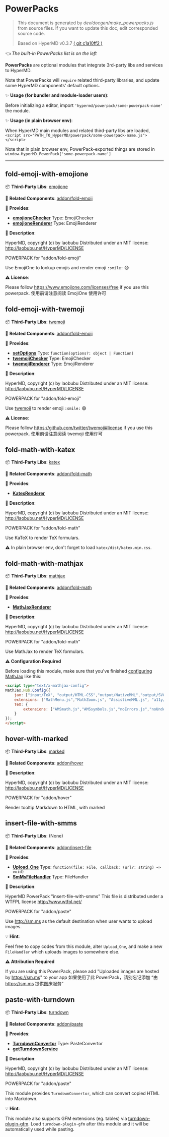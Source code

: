 # PowerPacks

> This document is generated by *dev/docgen/make_powerpacks.js* from source files.
> If you want to update this doc, edit corresponded source code.
>
> Based on HyperMD v0.3.7 [( git c1a10ff2 )](https://github.com/laobubu/HyperMD/tree/c1a10ff2)

👈 *The built-in PowerPacks list is on the left*

**PowerPacks** are optional modules that integrate 3rd-party libs and services to HyperMD.

Note that PowerPacks will `require` related third-party libraries,
and update some HyperMD components' default options.

✨ **Usage (for bundler and module-loader users)**:

Before initializing a editor, import `'hypermd/powerpack/some-powerpack-name'` the module.

✨ **Usage (in plain browser env)**:

When HyperMD main modules and related third-party libs are loaded,
`<script src="PATH_TO_HyperMD/powerpack/some-powerpack-name.js"></script>`

Note that in plain browser env, PowerPack-exported things are stored in
`window.HyperMD_PowerPack['some-powerpack-name']`

------



## fold-emoji-with-emojione

📦 **Third-Party Libs**:   [emojione](https://www.npmjs.com/package/emojione)

🚀 **Related Components**:   [addon/fold-emoji](https://github.com/laobubu/HyperMD/tree/c1a10ff2/src/addon/fold-emoji.ts)

🚢 **Provides**:

* [**emojioneChecker**](https://github.com/laobubu/HyperMD/tree/c1a10ff2/src/powerpack/fold-emoji-with-emojione.ts#L24)   Type: EmojiChecker
* [**emojioneRenderer**](https://github.com/laobubu/HyperMD/tree/c1a10ff2/src/powerpack/fold-emoji-with-emojione.ts#L25)   Type: EmojiRenderer

📕 **Description**:

HyperMD, copyright (c) by laobubu
Distributed under an MIT license: http://laobubu.net/HyperMD/LICENSE

POWERPACK for "addon/fold-emoji"

Use EmojiOne to lookup emojis and render emoji `:smile:` :smile:

:warning: **License**:

Please follow https://www.emojione.com/licenses/free if you use this powerpack.
使用前请注意阅读 EmojiOne 使用许可




## fold-emoji-with-twemoji

📦 **Third-Party Libs**:   [twemoji](https://www.npmjs.com/package/twemoji)

🚀 **Related Components**:   [addon/fold-emoji](https://github.com/laobubu/HyperMD/tree/c1a10ff2/src/addon/fold-emoji.ts)

🚢 **Provides**:

* [**setOptions**](https://github.com/laobubu/HyperMD/tree/c1a10ff2/src/powerpack/fold-emoji-with-twemoji.ts#L23)   Type: `function(options?: object | Function)`
* [**twemojiChecker**](https://github.com/laobubu/HyperMD/tree/c1a10ff2/src/powerpack/fold-emoji-with-twemoji.ts#L27)   Type: EmojiChecker
* [**twemojiRenderer**](https://github.com/laobubu/HyperMD/tree/c1a10ff2/src/powerpack/fold-emoji-with-twemoji.ts#L29)   Type: EmojiRenderer

📕 **Description**:

HyperMD, copyright (c) by laobubu
Distributed under an MIT license: http://laobubu.net/HyperMD/LICENSE

POWERPACK for "addon/fold-emoji"

Use [twemoji](https://github.com/twitter/twemoji) to render emoji `:smile:` :smile:

:warning: **License**:

Please follow https://github.com/twitter/twemoji#license if you use this powerpack.
使用前请注意阅读 twemoji 使用许可




## fold-math-with-katex

📦 **Third-Party Libs**:   [katex](https://www.npmjs.com/package/katex)

🚀 **Related Components**:   [addon/fold-math](https://github.com/laobubu/HyperMD/tree/c1a10ff2/src/addon/fold-math.ts)

🚢 **Provides**:

* [**KatexRenderer**](https://github.com/laobubu/HyperMD/tree/c1a10ff2/src/powerpack/fold-math-with-katex.ts#L18)

📕 **Description**:

HyperMD, copyright (c) by laobubu
Distributed under an MIT license: http://laobubu.net/HyperMD/LICENSE

POWERPACK for "addon/fold-math"

Use KaTeX to render TeX formulars.

:warning: In plain browser env, don't forget to load `katex/dist/katex.min.css`.




## fold-math-with-mathjax

📦 **Third-Party Libs**:   [mathjax](https://www.npmjs.com/package/mathjax)

🚀 **Related Components**:   [addon/fold-math](https://github.com/laobubu/HyperMD/tree/c1a10ff2/src/addon/fold-math.ts)

🚢 **Provides**:

* [**MathJaxRenderer**](https://github.com/laobubu/HyperMD/tree/c1a10ff2/src/powerpack/fold-math-with-mathjax.ts#L29)

📕 **Description**:

HyperMD, copyright (c) by laobubu
Distributed under an MIT license: http://laobubu.net/HyperMD/LICENSE

POWERPACK for "addon/fold-math"

Use MathJax to render TeX formulars.

:warning: **Configuration Required**

Before loading this module, make sure that you've finished [configuring MathJax](http://docs.mathjax.org/en/latest/configuration.html) like this:

```html
<script type="text/x-mathjax-config">
MathJax.Hub.Config({
    jax: ["input/TeX", "output/HTML-CSS","output/NativeMML","output/SVG"],
    extensions: ["MathMenu.js","MathZoom.js", "AssistiveMML.js", "a11y/accessibility-menu.js"],
    TeX: {
        extensions: ["AMSmath.js","AMSsymbols.js","noErrors.js","noUndefined.js"]
    }
});
</script>
```



## hover-with-marked

📦 **Third-Party Libs**:   [marked](https://www.npmjs.com/package/marked)

🚀 **Related Components**:   [addon/hover](https://github.com/laobubu/HyperMD/tree/c1a10ff2/src/addon/hover.ts)

📕 **Description**:

HyperMD, copyright (c) by laobubu
Distributed under an MIT license: http://laobubu.net/HyperMD/LICENSE

POWERPACK for "addon/hover"

Render tooltip Markdown to HTML, with marked




## insert-file-with-smms

📦 **Third-Party Libs**: (None)

🚀 **Related Components**:   [addon/insert-file](https://github.com/laobubu/HyperMD/tree/c1a10ff2/src/addon/insert-file.ts)

🚢 **Provides**:

* [**Upload_One**](https://github.com/laobubu/HyperMD/tree/c1a10ff2/src/powerpack/insert-file-with-smms.ts#L25)   Type: `function(file: File, callback: (url?: string) => void)`
* [**SmMsFileHandler**](https://github.com/laobubu/HyperMD/tree/c1a10ff2/src/powerpack/insert-file-with-smms.ts#L60)   Type: FileHandler

📕 **Description**:

HyperMD PowerPack "insert-file-with-smms"
This file is distributed under a WTFPL license http://www.wtfpl.net/

POWERPACK for "addon/paste"

Use http://sm.ms as the default destination when user wants to upload images.

:bulb: **Hint**:

Feel free to copy codes from this module, alter `Upload_One`,
and make a new `FileHandler` which uploads images to somewhere else.

:warning: **Attribution Required**

If you are using this PowerPack, please add "Uploaded images are hosted by https://sm.ms" to your app
如果使用了此 PowerPack，请别忘记添加 “由 https://sm.ms 提供图床服务”



## paste-with-turndown

📦 **Third-Party Libs**:   [turndown](https://www.npmjs.com/package/turndown)

🚀 **Related Components**:   [addon/paste](https://github.com/laobubu/HyperMD/tree/c1a10ff2/src/addon/paste.ts)

🚢 **Provides**:

* [**TurndownConvertor**](https://github.com/laobubu/HyperMD/tree/c1a10ff2/src/powerpack/paste-with-turndown.ts#L19)   Type: PasteConvertor
* [**getTurndownService**](https://github.com/laobubu/HyperMD/tree/c1a10ff2/src/powerpack/paste-with-turndown.ts#L36)

📕 **Description**:

HyperMD, copyright (c) by laobubu
Distributed under an MIT license: http://laobubu.net/HyperMD/LICENSE

POWERPACK for "addon/paste"

This module provides `TurndownConvertor`, which can convert copied HTML into Markdown.

:bulb: **Hint**:

This module also supports GFM extensions (eg. tables) via [turndown-plugin-gfm](https://www.npmjs.com/package/turndown-plugin-gfm).
Load `turndown-plugin-gfm` after this module and it will be automatically used while pasting.



